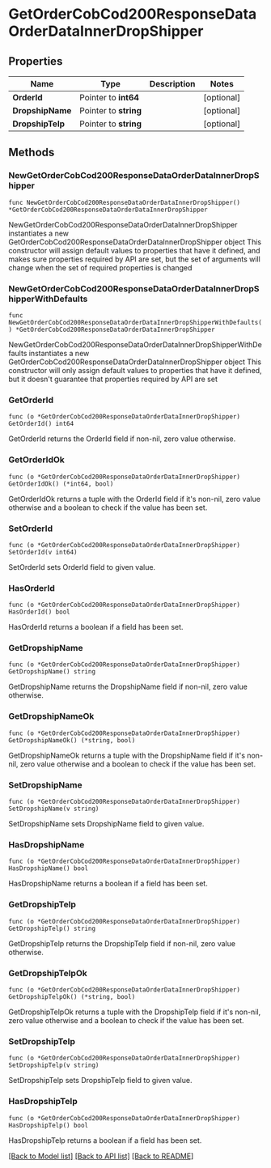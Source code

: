 # GetOrderCobCod200ResponseDataOrderDataInnerDropShipper

## Properties

Name | Type | Description | Notes
------------ | ------------- | ------------- | -------------
**OrderId** | Pointer to **int64** |  | [optional] 
**DropshipName** | Pointer to **string** |  | [optional] 
**DropshipTelp** | Pointer to **string** |  | [optional] 

## Methods

### NewGetOrderCobCod200ResponseDataOrderDataInnerDropShipper

`func NewGetOrderCobCod200ResponseDataOrderDataInnerDropShipper() *GetOrderCobCod200ResponseDataOrderDataInnerDropShipper`

NewGetOrderCobCod200ResponseDataOrderDataInnerDropShipper instantiates a new GetOrderCobCod200ResponseDataOrderDataInnerDropShipper object
This constructor will assign default values to properties that have it defined,
and makes sure properties required by API are set, but the set of arguments
will change when the set of required properties is changed

### NewGetOrderCobCod200ResponseDataOrderDataInnerDropShipperWithDefaults

`func NewGetOrderCobCod200ResponseDataOrderDataInnerDropShipperWithDefaults() *GetOrderCobCod200ResponseDataOrderDataInnerDropShipper`

NewGetOrderCobCod200ResponseDataOrderDataInnerDropShipperWithDefaults instantiates a new GetOrderCobCod200ResponseDataOrderDataInnerDropShipper object
This constructor will only assign default values to properties that have it defined,
but it doesn't guarantee that properties required by API are set

### GetOrderId

`func (o *GetOrderCobCod200ResponseDataOrderDataInnerDropShipper) GetOrderId() int64`

GetOrderId returns the OrderId field if non-nil, zero value otherwise.

### GetOrderIdOk

`func (o *GetOrderCobCod200ResponseDataOrderDataInnerDropShipper) GetOrderIdOk() (*int64, bool)`

GetOrderIdOk returns a tuple with the OrderId field if it's non-nil, zero value otherwise
and a boolean to check if the value has been set.

### SetOrderId

`func (o *GetOrderCobCod200ResponseDataOrderDataInnerDropShipper) SetOrderId(v int64)`

SetOrderId sets OrderId field to given value.

### HasOrderId

`func (o *GetOrderCobCod200ResponseDataOrderDataInnerDropShipper) HasOrderId() bool`

HasOrderId returns a boolean if a field has been set.

### GetDropshipName

`func (o *GetOrderCobCod200ResponseDataOrderDataInnerDropShipper) GetDropshipName() string`

GetDropshipName returns the DropshipName field if non-nil, zero value otherwise.

### GetDropshipNameOk

`func (o *GetOrderCobCod200ResponseDataOrderDataInnerDropShipper) GetDropshipNameOk() (*string, bool)`

GetDropshipNameOk returns a tuple with the DropshipName field if it's non-nil, zero value otherwise
and a boolean to check if the value has been set.

### SetDropshipName

`func (o *GetOrderCobCod200ResponseDataOrderDataInnerDropShipper) SetDropshipName(v string)`

SetDropshipName sets DropshipName field to given value.

### HasDropshipName

`func (o *GetOrderCobCod200ResponseDataOrderDataInnerDropShipper) HasDropshipName() bool`

HasDropshipName returns a boolean if a field has been set.

### GetDropshipTelp

`func (o *GetOrderCobCod200ResponseDataOrderDataInnerDropShipper) GetDropshipTelp() string`

GetDropshipTelp returns the DropshipTelp field if non-nil, zero value otherwise.

### GetDropshipTelpOk

`func (o *GetOrderCobCod200ResponseDataOrderDataInnerDropShipper) GetDropshipTelpOk() (*string, bool)`

GetDropshipTelpOk returns a tuple with the DropshipTelp field if it's non-nil, zero value otherwise
and a boolean to check if the value has been set.

### SetDropshipTelp

`func (o *GetOrderCobCod200ResponseDataOrderDataInnerDropShipper) SetDropshipTelp(v string)`

SetDropshipTelp sets DropshipTelp field to given value.

### HasDropshipTelp

`func (o *GetOrderCobCod200ResponseDataOrderDataInnerDropShipper) HasDropshipTelp() bool`

HasDropshipTelp returns a boolean if a field has been set.


[[Back to Model list]](../README.md#documentation-for-models) [[Back to API list]](../README.md#documentation-for-api-endpoints) [[Back to README]](../README.md)


